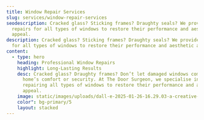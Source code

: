 ```yaml
---
title: Window Repair Services
slug: services/window-repair-services
seodescription: Cracked glass? Sticking frames? Draughty seals? We provide
  repairs for all types of windows to restore their performance and aesthetic
  appeal.
description: Cracked glass? Sticking frames? Draughty seals? We provide repairs
  for all types of windows to restore their performance and aesthetic appeal.
content:
  - type: hero
    heading: Professional Window Repairs
    highlight: Long-Lasting Results
    desc: Cracked glass? Draughty frames? Don’t let damaged windows compromise your
      home’s comfort or security. At The Door Surgeon, we specialise in
      repairing all types of windows to restore their performance and aesthetic
      appeal.
    image: static/images/uploads/dall-e-2025-01-26-16.29.03-a-creative-and-surreal-depiction-of-a-professional-worker-fixing-broken-windows-in-a-bright-and-modern-home-interior.-the-setting-is-a-cosy-living-spa.webp
    color": bg-primary/5
    layout: stacked
---
```

